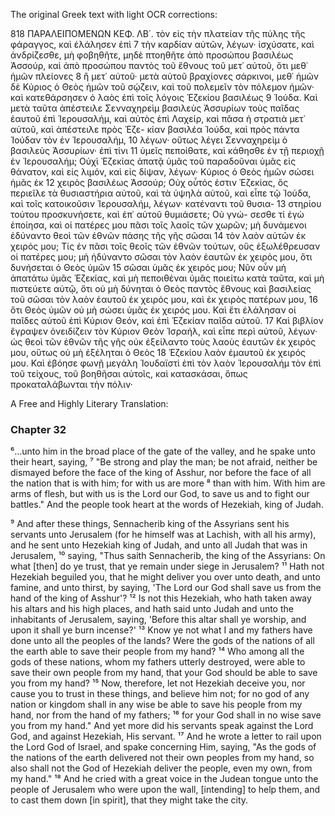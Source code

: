 The original Greek text with light OCR corrections:

818 ΠΑΡΑΛΕΙΠΟΜΕΝΩΝ ΚΕΦ. ΛΒ΄.
τὸν εἰς τὴν πλατείαν τῆς πύλης τῆς φάραγγος, καὶ ἐλάλησεν ἐπὶ
7 τὴν καρδίαν αὐτῶν, λέγων· ἰσχύσατε, καὶ ἀνδρίζεσθε, μὴ φοβηθῆτε,
μηδὲ πτοηθῆτε ἀπὸ προσώπου βασιλέως Ἀσσούρ, καὶ ἀπὸ
προσώπου παντὸς τοῦ ἔθνους τοῦ μετ᾽ αὐτοῦ, ὅτι μεθ᾽ ἡμῶν πλείονες
8 ἢ μετ᾽ αὐτοῦ· μετὰ αὐτοῦ βραχίονες σάρκινοι, μεθ᾽ ἡμῶν δὲ
Κύριος ὁ Θεὸς ἡμῶν τοῦ σῴζειν, καὶ τοῦ πολεμεῖν τὸν πόλεμον
ἡμῶν· καὶ κατεθάρσησεν ὁ λαὸς ἐπὶ τοῖς λόγοις Ἑζεκίου βασιλέως
9 Ἰούδα. Καὶ μετὰ ταῦτα ἀπέστειλε Σενναχηρεὶμ βασιλεὺς
Ἀσσυρίων τοὺς παῖδας ἑαυτοῦ ἐπὶ Ἱερουσαλήμ, καὶ αὐτὸς ἐπὶ
Λαχείρ, καὶ πᾶσα ἡ στρατιὰ μετ᾽ αὐτοῦ, καὶ ἀπέστειλε πρὸς Ἑζε-
κίαν βασιλέα Ἰούδα, καὶ πρὸς πάντα Ἰούδαν τὸν ἐν Ἱερουσαλήμ,
10 λέγων· οὕτως λέγει Σενναχηρεὶμ ὁ βασιλεὺς Ἀσσυρίων· ἐπὶ τίνι
11 ὑμεῖς πεποίθατε, καὶ κάθησθε ἐν τῇ περιοχῇ ἐν Ἱερουσαλήμ; Οὐχὶ
Ἑζεκίας ἀπατᾷ ὑμᾶς τοῦ παραδοῦναι ὑμᾶς εἰς θάνατον, καὶ εἰς
λιμόν, καὶ εἰς δίψαν, λέγων· Κύριος ὁ Θεὸς ἡμῶν σώσει ἡμᾶς ἐκ
12 χειρὸς βασιλέως Ἀσσούρ; Οὐχ οὗτός ἐστιν Ἑζεκίας, ὃς περιεῖλε
τὰ θυσιαστήρια αὐτοῦ, καὶ τὰ ὑψηλὰ αὐτοῦ, καὶ εἶπε τῷ Ἰούδα,
καὶ τοῖς κατοικοῦσιν Ἱερουσαλήμ, λέγων· κατέναντι τοῦ θυσια-
13 στηρίου τούτου προσκυνήσετε, καὶ ἐπ᾽ αὐτοῦ θυμιάσετε; Οὐ γνώ-
σεσθε τί ἐγὼ ἐποίησα, καὶ οἱ πατέρες μου πᾶσι τοῖς λαοῖς τῶν
χωρῶν; μὴ δυνάμενοι ἐδύναντο θεοὶ τῶν ἐθνῶν πάσης τῆς γῆς σῶσαι
14 τὸν λαὸν αὐτῶν ἐκ χειρός μου; Τίς ἐν πᾶσι τοῖς θεοῖς τῶν
ἐθνῶν τούτων, οὓς ἐξωλέθρευσαν οἱ πατέρες μου; μὴ ἠδύναντο σῶσαι
τὸν λαὸν ἑαυτῶν ἐκ χειρός μου, ὅτι δυνήσεται ὁ Θεὸς ὑμῶν
15 σῶσαι ὑμᾶς ἐκ χειρός μου; Νῦν οὖν μὴ ἀπατάτω ὑμᾶς Ἑζεκίας,
καὶ μὴ πεποιθέναι ὑμᾶς ποιείτω κατὰ ταῦτα, καὶ μὴ πιστεύετε
αὐτῷ, ὅτι οὐ μὴ δύνηται ὁ Θεὸς παντὸς ἔθνους καὶ βασιλείας τοῦ
σῶσαι τὸν λαὸν ἑαυτοῦ ἐκ χειρός μου, καὶ ἐκ χειρὸς πατέρων μου,
16 ὅτι Θεὸς ὑμῶν οὐ μὴ σώσει ὑμᾶς ἐκ χειρός μου. Καὶ ἔτι ἐλάλησαν
οἱ παῖδες αὐτοῦ ἐπὶ Κύριον Θεόν, καὶ ἐπὶ Ἑζεκίαν παῖδα αὐτοῦ.
17 Καὶ βιβλίον ἔγραψεν ὀνειδίζειν τὸν Κύριον Θεὸν Ἰσραήλ, καὶ
εἶπε περὶ αὐτοῦ, λέγων· ὡς θεοὶ τῶν ἐθνῶν τῆς γῆς οὐκ ἐξείλαντο
τοὺς λαοὺς ἑαυτῶν ἐκ χειρός μου, οὕτως οὐ μὴ ἐξέληται ὁ Θεὸς
18 Ἑζεκίου λαὸν ἐμαυτοῦ ἐκ χειρός μου. Καὶ ἐβόησε φωνῇ μεγάλη
Ἰουδαϊστὶ ἐπὶ τὸν λαὸν Ἱερουσαλήμ τὸν ἐπὶ τοῦ τείχους, τοῦ βοηθῆσαι
αὐτοῖς, καὶ κατασκάσαι, ὅπως προκαταλάβωνται τὴν πόλιν·

A Free and Highly Literary Translation:

### Chapter 32

⁶...unto him in the broad place of the gate of the valley, and he spake unto their heart, saying,
⁷ "Be strong and play the man; be not afraid, neither be dismayed before the face of the king of Asshur, nor before the face of all the nation that is with him; for with us are more
⁸ than with him. With him are arms of flesh, but with us is the Lord our God, to save us and to fight our battles." And the people took heart at the words of Hezekiah, king of Judah.

⁹ And after these things, Sennacherib king of the Assyrians sent his servants unto Jerusalem (for he himself was at Lachish, with all his army), and he sent unto Hezekiah king of Judah, and unto all Judah that was in Jerusalem,
¹⁰ saying, "Thus saith Sennacherib, the king of the Assyrians: On what [then] do ye trust, that ye remain under siege in Jerusalem?
¹¹ Hath not Hezekiah beguiled you, that he might deliver you over unto death, and unto famine, and unto thirst, by saying, 'The Lord our God shall save us from the hand of the king of Asshur'?
¹² Is not this Hezekiah, who hath taken away his altars and his high places, and hath said unto Judah and unto the inhabitants of Jerusalem, saying, 'Before this altar shall ye worship, and upon it shall ye burn incense?'
¹³ Know ye not what I and my fathers have done unto all the peoples of the lands? Were the gods of the nations of all the earth able to save their people from my hand?
¹⁴ Who among all the gods of these nations, whom my fathers utterly destroyed, were able to save their own people from my hand, that your God should be able to save you from my hand?
¹⁵ Now, therefore, let not Hezekiah deceive you, nor cause you to trust in these things, and believe him not; for no god of any nation or kingdom shall in any wise be able to save his people from my hand, nor from the hand of my fathers;
¹⁶ for your God shall in no wise save you from my hand." And yet more did his servants speak against the Lord God, and against Hezekiah, His servant.
¹⁷ And he wrote a letter to rail upon the Lord God of Israel, and spake concerning Him, saying, "As the gods of the nations of the earth delivered not their own peoples from my hand, so also shall not the God of Hezekiah deliver the people, even my own, from my hand."
¹⁸ And he cried with a great voice in the Judean tongue unto the people of Jerusalem who were upon the wall, [intending] to help them, and to cast them down [in spirit], that they might take the city.